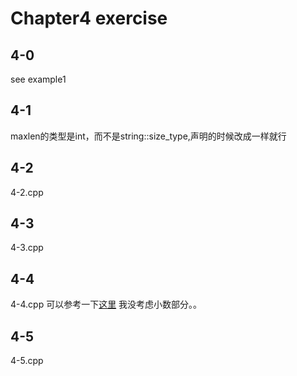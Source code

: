# Chapter4 exercise
## 4-0
see example1
## 4-1
maxlen的类型是int，而不是string::size_type,声明的时候改成一样就行
## 4-2
4-2.cpp
## 4-3
4-3.cpp
## 4-4
4-4.cpp
可以参考一下[这里](http://mathalope.co.uk/2014/08/10/accelerated-c-solution-to-exercise-4-4/)
我没考虑小数部分。。
## 4-5
4-5.cpp



